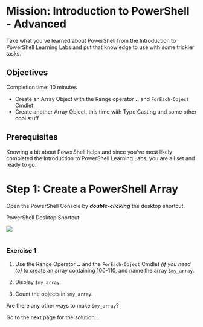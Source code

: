 # Mission: Introduction to PowerShell - Advanced

Take what you've learned about PowerShell from the Introduction to PowerShell Learning Labs and put that knowledge to use with some trickier tasks.

## Objectives

Completion time: 10 minutes

  - Create an Array Object with the Range operator **..** and `ForEach-Object` Cmdlet
  - Create another Array Object, this time with Type Casting and some other cool stuff

## Prerequisites

Knowing a bit about PowerShell helps and since you've most likely completed the Introduction to PowerShell Learning Labs, you are all set and ready to go.

# Step 1: Create a PowerShell Array

Open the PowerShell Console by ***double-clicking*** the desktop shortcut.

PowerShell Desktop Shortcut:

<!--![](assets/images/image-01.jpg)<br/><br/>-->

![](/posts/files/dne-dcip-introduction-to-powershell-mission-02-v01/assets/images/image-01.jpg)<br/><br/>

### Exercise 1

  1. Use the Range Operator **..** and the `ForEach-Object` Cmdlet *(if you need to)* to create an array containing 100-110, and name the array `$my_array`.

  2. Display `$my_array`.

  3. Count the objects in `$my_array`.

Are there any other ways to make `$my_array`?

Go to the next page for the solution...
